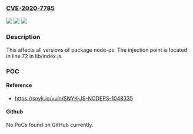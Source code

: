### [CVE-2020-7785](https://cve.mitre.org/cgi-bin/cvename.cgi?name=CVE-2020-7785)
![](https://img.shields.io/static/v1?label=Product&message=node-ps&color=blue)
![](https://img.shields.io/static/v1?label=Version&message=%3E%3D%200%20&color=brighgreen)
![](https://img.shields.io/static/v1?label=Vulnerability&message=Command%20Injection&color=brighgreen)

### Description

This affects all versions of package node-ps. The injection point is located in line 72 in lib/index.js.

### POC

#### Reference
- https://snyk.io/vuln/SNYK-JS-NODEPS-1048335

#### Github
No PoCs found on GitHub currently.

